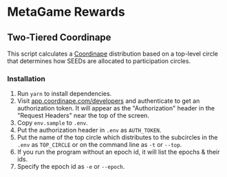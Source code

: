 # MetaGame Rewards

## Two-Tiered Coordinape

This script calculates a [Coordinape](//coordinape.com) distribution based on a top-level circle that determines how SEEDs are allocated to participation circles.

### Installation

1. Run `yarn` to install dependencies.
2. Visit [app.coordinape.com/developers](//app.coordinape.com/developers) and authenticate to get an authorization token. It will appear as the "Authorization" header in the "Request Headers" near the top of the screen.
3. Copy `env.sample` to `.env`.
4. Put the authorization header in `.env` as `AUTH_TOKEN`.
5. Put the name of the top circle which distributes to the subcircles in the `.env` as `TOP_CIRCLE` or on the command line as `-t` or `--top`.
6. If you run the program without an epoch id, it will list the epochs & their ids.
7. Specify the epoch id as `-e` or `--epoch`.
